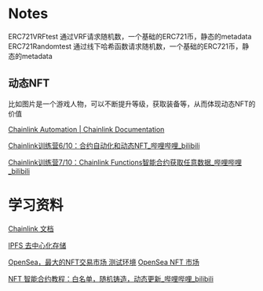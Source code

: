
# Notes

ERC721VRFtest 通过VRF请求随机数，一个基础的ERC721币，静态的metadata
ERC721Randomtest 通过线下哈希函数请求随机数，一个基础的ERC721币，静态的metadata

## 动态NFT

比如图片是一个游戏人物，可以不断提升等级，获取装备等，从而体现动态NFT的价值

[Chainlink Automation | Chainlink Documentation](https://docs.chain.link/chainlink-automation)

[Chainlink训练营6/10：合约自动化和动态NFT_哔哩哔哩_bilibili](https://www.bilibili.com/video/BV1wz421U7Q2/?spm_id_from=333.337.search-card.all.click&vd_source=35e66fb56cf7f295e7d1d550f772c64d)

[Chainlink训练营7/10：Chainlink Functions智能合约获取任意数据_哔哩哔哩_bilibili](https://www.bilibili.com/video/BV1Qp421S7Ar/?buvid=ZF46C9F3931BEF8D45768A5FB564C71E0326&from_spmid=main.space-contribution.0.0&is_story_h5=false&mid=54xxL71PLEaVfPWuKmvT1g%3D%3D&plat_id=114&share_from=ugc&share_medium=iphone&share_plat=ios&share_session_id=160DFA3F-28BC-4031-B369-F2F8094A1AA9&share_source=WEIXIN&share_tag=s_i&timestamp=1735048364&unique_k=IDGhTIM&up_id=482973600&vd_source=35e66fb56cf7f295e7d1d550f772c64d)

# 学习资料

[Chainlink 文档](https://docs.chain.link/)

[IPFS 去中心化存储](https://console.filebase.com/)

[OpenSea，最大的NFT交易市场 测试环境](https://testnets.opensea.io/zh-CN)
[OpenSea NFT 市场](https://opensea.io/)


[NFT 智能合约教程：白名单，随机铸造，动态更新_哔哩哔哩_bilibili](https://www.bilibili.com/video/BV1T24y167KT/?spm_id_from=333.788.recommend_more_video.1&vd_source=35e66fb56cf7f295e7d1d550f772c64d)


